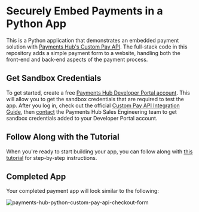 # Securely Embed Payments in a Python App

This is a Python application that demonstrates an embedded payment solution with [Payments Hub's Custom Pay API](https://developer.paymentshub.com/products/full-featured/custom-pay-api). The full-stack code in this repository adds a simple payment form to a website, handling both the front-end and back-end aspects of the payment process.

## Get Sandbox Credentials

To get started, create a free [Payments Hub Developer Portal account](https://developer.paymentshub.com/auth/signup). This will allow you to get the sandbox credentials that are required to test the app. After you log in, check out the official [Custom Pay API Integration Guide](https://developer.paymentshub.com/products/full-featured/custom-pay-api/integration), then [contact](https://developer.paymentshub.com/contact) the Payments Hub Sales Engineering team to get sandbox credentials added to your Developer Portal account.

## Follow Along with the Tutorial

When you're ready to start building your app, you can follow along with [this tutorial](https://developer.paymentshub.com/blog/tutorial-python-custom-pay-api) for step-by-step instructions.

## Completed App

Your completed payment app will look similar to the following:

![payments-hub-python-custom-pay-api-checkout-form](https://github.com/PaymentsHubDevelopers/PaymentsHub-Python-Custom-Pay-API/assets/136620102/9c5e15a6-8961-4054-9266-c14a12b3ad53)

